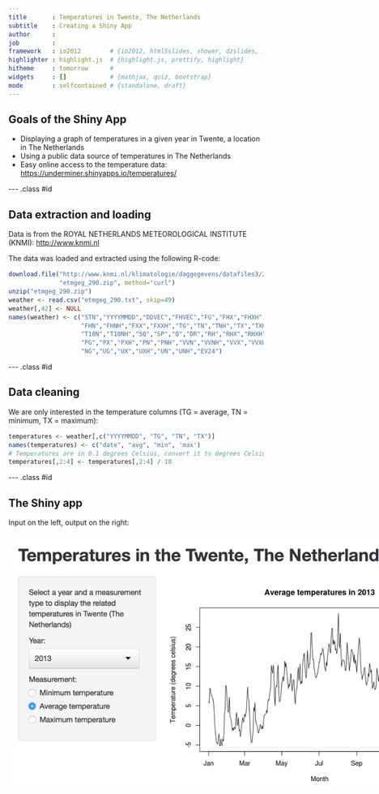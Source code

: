 ```yaml
---
title       : Temperatures in Twente, The Netherlands
subtitle    : Creating a Shiny App
author      : 
job         : 
framework   : io2012        # {io2012, html5slides, shower, dzslides, ...}
highlighter : highlight.js  # {highlight.js, prettify, highlight}
hitheme     : tomorrow      # 
widgets     : []            # {mathjax, quiz, bootstrap}
mode        : selfcontained # {standalone, draft}
---
```


## Goals of the Shiny App

- Displaying a graph of temperatures in a given year in Twente, a location in The Netherlands
- Using a public data source of temperatures in The Netherlands
- Easy online access to the temperature data: https://underminer.shinyapps.io/temperatures/

--- .class #id 

## Data extraction and loading

Data is from the ROYAL NETHERLANDS METEOROLOGICAL INSTITUTE (KNMI): http://www.knmi.nl

The data was loaded and extracted using the following R-code:


```r
download.file("http://www.knmi.nl/klimatologie/daggegevens/datafiles3/290/etmgeg_290.zip", 
              "etmgeg_290.zip", method="curl")
unzip("etmgeg_290.zip")
weather <- read.csv("etmgeg_290.txt", skip=49)
weather[,42] <- NULL
names(weather) <- c("STN","YYYYMMDD","DDVEC","FHVEC","FG","FHX","FHXH",
                    "FHN","FHNH","FXX","FXXH","TG","TN","TNH","TX","TXH",
                    "T10N","T10NH","SQ","SP","Q","DR","RH","RHX","RHXH",
                    "PG","PX","PXH","PN","PNH","VVN","VVNH","VVX","VVXH",
                    "NG","UG","UX","UXH","UN","UNH","EV24")
```

--- .class #id 

## Data cleaning

We are only interested in the temperature columns (TG = average, TN = minimum, TX = maximum):


```r
temperatures <- weather[,c("YYYYMMDD", "TG", "TN", "TX")]
names(temperatures) <- c("date", "avg", "min", 'max')
# Temperatures are in 0.1 degrees Celsius, convert it to degrees Celsius
temperatures[,2:4] <- temperatures[,2:4] / 10
```

--- .class #id 

## The Shiny app

Input on the left, output on the right:

<!-- Limit image width and height -->
<style type="text/css">
img {     
  max-height: 500px;     
  max-width: 964px; 
}
</style>
![App](assets/img/screenshot.png)
